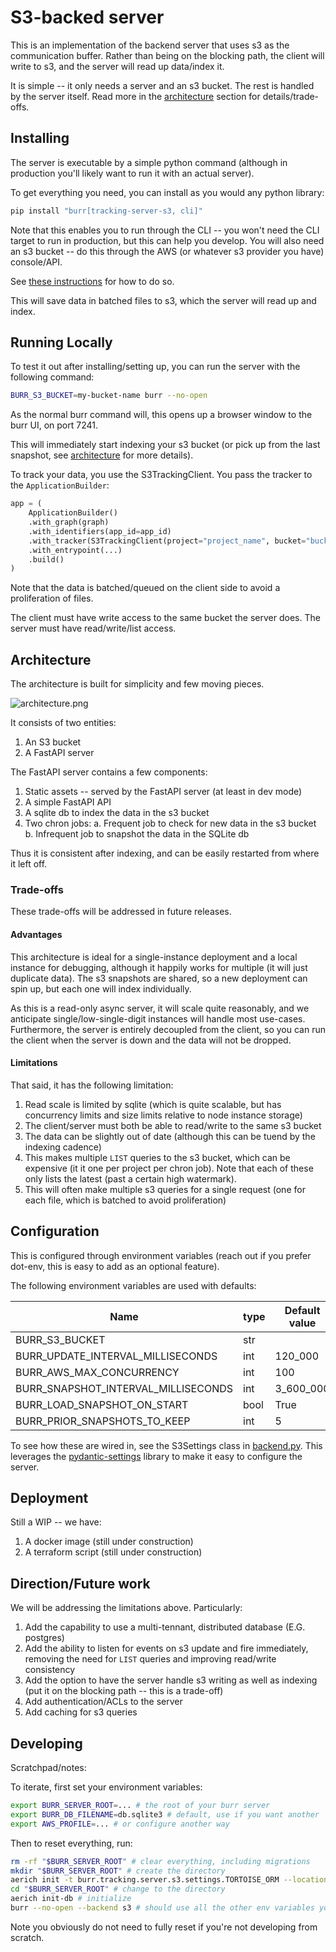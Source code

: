 <!--
     Licensed to the Apache Software Foundation (ASF) under one
     or more contributor license agreements.  See the NOTICE file
     distributed with this work for additional information
     regarding copyright ownership.  The ASF licenses this file
     to you under the Apache License, Version 2.0 (the
     "License"); you may not use this file except in compliance
     with the License.  You may obtain a copy of the License at

       http://www.apache.org/licenses/LICENSE-2.0

     Unless required by applicable law or agreed to in writing,
     software distributed under the License is distributed on an
     "AS IS" BASIS, WITHOUT WARRANTIES OR CONDITIONS OF ANY
     KIND, either express or implied.  See the License for the
     specific language governing permissions and limitations
     under the License.
-->

# S3-backed server

This is an implementation of the backend server that uses s3 as the communication buffer.
Rather than being on the blocking path, the client will write to s3, and the server will read up
data/index it.

It is simple -- it only needs a server and an s3 bucket. The rest is handled by the server itself.
Read more in the [architecture](#architecture) section for details/trade-offs.

## Installing

The server is executable by a simple python command (although in production you'll likely want to run it with an actual server).

To get everything you need, you can install as you would any python library:

```bash
pip install "burr[tracking-server-s3, cli]"
```

Note that this enables you to run through the CLI -- you won't need the CLI target to run in production,
but this can help you develop.  You will also need an s3 bucket -- do this through the AWS
(or whatever s3 provider you have) console/API.

See [these instructions](https://docs.aws.amazon.com/AmazonS3/latest/userguide/creating-bucket.html) for how to do so.

This will save data in batched files to s3, which the server will read up and index.

## Running Locally

To test it out after installing/setting up, you can run the server with the following command:

```bash
BURR_S3_BUCKET=my-bucket-name burr --no-open
```

As the normal burr command will, this opens up a browser window to the burr UI, on port 7241.

This will immediately start indexing your s3 bucket (or pick up from the last snapshot, see [architecture](#architecture) for more details).


To track your data, you use the S3TrackingClient. You pass the tracker to the `ApplicationBuilder`:


```python
app = (
    ApplicationBuilder()
    .with_graph(graph)
    .with_identifiers(app_id=app_id)
    .with_tracker(S3TrackingClient(project="project_name", bucket="bucket_name"))
    .with_entrypoint(...)
    .build()
)
```

Note that the data is batched/queued on the client side to avoid a proliferation of files.

The client must have write access to the same bucket the server does. The server must have read/write/list access.

## Architecture

The architecture is built for simplicity and few moving pieces.

![architecture.png](architecture.png)

It consists of two entities:
1. An S3 bucket
2. A FastAPI server

The FastAPI server contains a few components:
1. Static assets -- served by the FastAPI server (at least in dev mode)
2. A simple FastAPI API
3. A sqlite db to index the data in the s3 bucket
4. Two chron jobs:
   a. Frequent job to check for new data in the s3 bucket
   b. Infrequent job to snapshot the data in the SQLite db

Thus it is consistent after indexing, and can be easily restarted from where it left off.

### Trade-offs

These trade-offs will be addressed in future releases.

#### Advantages

This architecture is ideal for a single-instance deployment and a local instance for debugging, although it happily works for multiple (it
will just duplicate data). The s3 snapshots are shared, so a new deployment can spin up,
but each one will index individually.

As this is a read-only async server, it will scale quite reasonably, and we anticipate single/low-single-digit
instances will handle most use-cases. Furthermore, the server is entirely decoupled from the client, so you can
run the client when the server is down and the data will not be dropped.

#### Limitations

That said, it has the following limitation:

1. Read scale is limited by sqlite (which is quite scalable, but has concurrency limits and size limits relative to node instance storage)
2. The client/server must both be able to read/write to the same s3 bucket
3. The data can be slightly out of date (although this can be tuend by the indexing cadence)
4. This makes multiple `LIST` queries to the s3 bucket, which can be expensive (it it one per project per chron job). Note that each of these only lists the latest (past a certain high watermark).
5. This will often make multiple s3 queries for a single request (one for each file, which is batched to avoid proliferation)


## Configuration

This is configured through environment variables (reach out if you prefer dot-env, this is easy to add as an optional feature).

The following environment variables are used with defaults:

| Name                                 | type                               | Default value |
|--------------------------------------|------------------------------------|---------------|
| BURR_S3_BUCKET                       | str                                | <required>    |
| BURR_UPDATE_INTERVAL_MILLISECONDS    | int                                | 120_000       |
| BURR_AWS_MAX_CONCURRENCY             | int                                | 100           |
| BURR_SNAPSHOT_INTERVAL_MILLISECONDS  | int                                | 3_600_000     |
| BURR_LOAD_SNAPSHOT_ON_START          | bool                               | True          |
| BURR_PRIOR_SNAPSHOTS_TO_KEEP         | int                                | 5             |

To see how these are wired in, see the S3Settings class in [backend.py](backend.py). This leverages
the [pydantic-settings](https://docs.pydantic.dev/latest/concepts/pydantic_settings/) library
to make it easy to configure the server.



## Deployment

Still a WIP -- we have:
1. A docker image (still under construction)
2. A terraform script (still under construction)


## Direction/Future work

We will be addressing the limitations above. Particularly:
1. Add the capability to use a multi-tennant, distributed database (E.G. postgres)
2. Add the ability to listen for events on s3 update and fire immediately, removing the need for `LIST` queries and improving read/write consistency
3. Add the option to have the server handle s3 writing as well as indexing (put it on the blocking path -- this is a trade-off)
4. Add authentication/ACLs to the server
5. Add caching for s3 queries


## Developing

Scratchpad/notes:

To iterate, first set your environment variables:

```bash
export BURR_SERVER_ROOT=... # the root of your burr server
export BURR_DB_FILENAME=db.sqlite3 # default, use if you want another
export AWS_PROFILE=... # or configure another way
```

Then to reset everything, run:
```bash
rm -rf "$BURR_SERVER_ROOT" # clear everything, including migrations
mkdir "$BURR_SERVER_ROOT" # create the directory
aerich init -t burr.tracking.server.s3.settings.TORTOISE_ORM --location "$BURR_SERVER_ROOT"/migrations # create the migrations directory if needed
cd "$BURR_SERVER_ROOT" # change to the directory
aerich init-db # initialize
burr --no-open --backend s3 # should use all the other env variables you set
```

Note you obviously do not need to fully reset if you're not developing from scratch.
